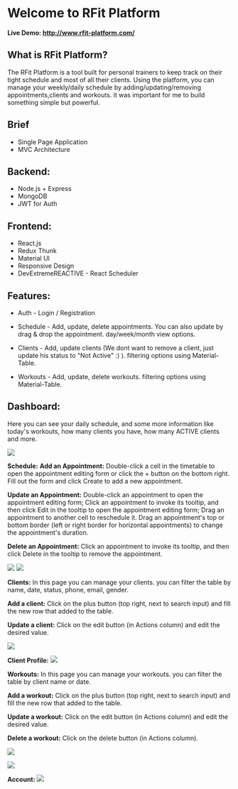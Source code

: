 # Welcome to RFit Platform
**Live Demo: http://www.rfit-platform.com/**

## What is RFit Platform?
The RFit Platform is a tool built for personal trainers to keep track on their tight schedule and most of all their clients.
Using the platform, you can manage your weekly/daily schedule by adding/updating/removing appointments,clients and workouts.
it was important for me to build something simple but powerful.


## Brief
* Single Page Application
* MVC Architecture

## Backend:
* Node.js + Express
* MongoDB
* JWT for Auth

## Frontend:
* React.js
* Redux Thunk
* Material UI
* Responsive Design
* DevExtremeREACTIVE - React Scheduler

## Features:
* Auth - Login / Registration
* Schedule - Add, update, delete appointments. You can also update by drag & drop the appointment.
day/week/month view options.

* Clients - Add, update clients (We dont want to remove a client, just update his status to "Not Active" :) ).
filtering options using Material-Table.

* Workouts - Add, update, delete workouts.
filtering options using Material-Table.

## Dashboard:
Here you can see your daily schedule, and some more information like today's workouts, how many clients you have, how many ACTIVE clients and more.

![](https://i.ibb.co/7QZ7vzZ/2.jpg)

**Schedule:**
**Add an Appointment:**
Double-click a cell in the timetable to open the appointment editing form or click the + button on the bottom right.
Fill out the form and click Create to add a new appointment.

**Update an Appointment:**
Double-click an appointment to open the appointment editing form;
Click an appointment to invoke its tooltip, and then click Edit in the tooltip to open the appointment editing form;
Drag an appointment to another cell to reschedule it. 
Drag an appointment's top or bottom border (left or right border for horizontal appointments) to change the appointment's duration.

**Delete an Appointment:**
Click an appointment to invoke its tooltip, and then click Delete in the tooltip to remove the appointment.

![](https://i.ibb.co/RTkMHTY/1.jpg)
![](https://i.ibb.co/jzqM5TM/9.jpg)

**Clients:**
In this page you can manage your clients.
you can filter the table by name, date, status, phone, email, gender.

**Add a client:**
Click on the plus button (top right, next to search input) and fill the new row that added to the table.

**Update a client:**
Click on the edit button (in Actions column) and edit the desired value.

![](https://i.ibb.co/v4n9vk3/3.jpg)

**Client Profile:**
![](https://i.ibb.co/cvRmzM6/6.jpg)

**Workouts:**
In this page you can manage your workouts.
you can filter the table by client name or date.

**Add a workout:**
Click on the plus button (top right, next to search input) and fill the new row that added to the table.

**Update a workout:**
Click on the edit button (in Actions column) and edit the desired value.

**Delete a workout:**
Click on the delete button (in Actions column).

![](https://i.ibb.co/v4n9vk3/3.jpg)


![](https://i.ibb.co/k8GwxGK/7.jpg)

**Account:**
![](https://i.ibb.co/bWnwHnt/8.jpg)



